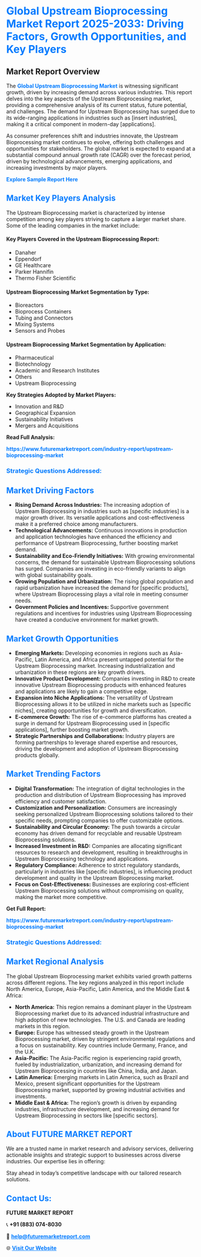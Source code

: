<h1 style="color: #007BFF;">Global Upstream Bioprocessing Market Report 2025-2033: Driving Factors, Growth Opportunities, and Key Players</h1>

<section id="overview">
<h2>Market Report Overview</h2>
<p>The <a href="https://www.futuremarketreport.com/industry-report/upstream-bioprocessing-market" style="color: #007BFF; text-decoration: none;"><strong>Global Upstream Bioprocessing Market</strong></a> is witnessing significant growth, driven by increasing demand across various industries. This report delves into the key aspects of the Upstream Bioprocessing market, providing a comprehensive analysis of its current status, future potential, and challenges. The demand for Upstream Bioprocessing has surged due to its wide-ranging applications in industries such as [insert industries], making it a critical component in modern-day [applications].</p>
<p>As consumer preferences shift and industries innovate, the Upstream Bioprocessing market continues to evolve, offering both challenges and opportunities for stakeholders. The global market is expected to expand at a substantial compound annual growth rate (CAGR) over the forecast period, driven by technological advancements, emerging applications, and increasing investments by major players.</p>
</section>

<section id="overview">
<p><a href="https://www.futuremarketreport.com/request-sample/reportId=120483" style="color: #007BFF; text-decoration: none;"><strong>Explore Sample Report Here</strong></a></p>
</section>

<section id="key-players">
<h2 style="color: #007BFF;">Market Key Players Analysis</h2>
<p>The Upstream Bioprocessing market is characterized by intense competition among key players striving to capture a larger market share. Some of the leading companies in the market include:</p>
<h4>Key Players Covered in the Upstream Bioprocessing Report:</h4>
<ul><li>Danaher</li><li>Eppendorf</li><li>GE Healthcare</li><li>Parker Hannifin</li><li>Thermo Fisher Scientific</li></ul>
<h4>Upstream Bioprocessing Market Segmentation by Type:</h4>
<ul><li>Bioreactors</li><li>Bioprocess Containers</li><li>Tubing and Connectors</li><li>Mixing Systems</li><li>Sensors and Probes</li></ul>

<h4>Upstream Bioprocessing Market Segmentation by Application:</h4>
<ul><li>Pharmaceutical</li><li>Biotechnology</li><li>Academic and Research Institutes</li><li>Others</li><li>Upstream Bioprocessing</li></ul>
<p><strong>Key Strategies Adopted by Market Players:</strong></p>
<ul>
<li>Innovation and R&D</li>
<li>Geographical Expansion</li>
<li>Sustainability Initiatives</li>
<li>Mergers and Acquisitions</li>
</ul>
</section>

<section>
<p><strong>Read Full Analysis: </strong></p><a href="https://www.futuremarketreport.com/industry-report/upstream-bioprocessing-market" style="color: #007BFF; text-decoration: none;"><strong>https://www.futuremarketreport.com/industry-report/upstream-bioprocessing-market</strong></a>
<h3 style="color: #007BFF;">Strategic Questions Addressed:</h3>
</section>

<section id="driving-factors">
<h2 style="color: #007BFF;">Market Driving Factors</h2>
<ul>
<li><strong>Rising Demand Across Industries:</strong> The increasing adoption of Upstream Bioprocessing in industries such as [specific industries] is a major growth driver. Its versatile applications and cost-effectiveness make it a preferred choice among manufacturers.</li>
<li><strong>Technological Advancements:</strong> Continuous innovations in production and application technologies have enhanced the efficiency and performance of Upstream Bioprocessing, further boosting market demand.</li>
<li><strong>Sustainability and Eco-Friendly Initiatives:</strong> With growing environmental concerns, the demand for sustainable Upstream Bioprocessing solutions has surged. Companies are investing in eco-friendly variants to align with global sustainability goals.</li>
<li><strong>Growing Population and Urbanization:</strong> The rising global population and rapid urbanization have increased the demand for [specific products], where Upstream Bioprocessing plays a vital role in meeting consumer needs.</li>
<li><strong>Government Policies and Incentives:</strong> Supportive government regulations and incentives for industries using Upstream Bioprocessing have created a conducive environment for market growth.</li>
</ul>
</section>

<section id="growth-opportunities">
<h2 style="color: #007BFF;">Market Growth Opportunities</h2>
<ul>
<li><strong>Emerging Markets:</strong> Developing economies in regions such as Asia-Pacific, Latin America, and Africa present untapped potential for the Upstream Bioprocessing market. Increasing industrialization and urbanization in these regions are key growth drivers.</li>
<li><strong>Innovative Product Development:</strong> Companies investing in R&D to create innovative Upstream Bioprocessing products with enhanced features and applications are likely to gain a competitive edge.</li>
<li><strong>Expansion into Niche Applications:</strong> The versatility of Upstream Bioprocessing allows it to be utilized in niche markets such as [specific niches], creating opportunities for growth and diversification.</li>
<li><strong>E-commerce Growth:</strong> The rise of e-commerce platforms has created a surge in demand for Upstream Bioprocessing used in [specific applications], further boosting market growth.</li>
<li><strong>Strategic Partnerships and Collaborations:</strong> Industry players are forming partnerships to leverage shared expertise and resources, driving the development and adoption of Upstream Bioprocessing products globally.</li>
</ul>
</section>

<section id="trending-factors">
<h2 style="color: #007BFF;">Market Trending Factors</h2>
<ul>
<li><strong>Digital Transformation:</strong> The integration of digital technologies in the production and distribution of Upstream Bioprocessing has improved efficiency and customer satisfaction.</li>
<li><strong>Customization and Personalization:</strong> Consumers are increasingly seeking personalized Upstream Bioprocessing solutions tailored to their specific needs, prompting companies to offer customizable options.</li>
<li><strong>Sustainability and Circular Economy:</strong> The push towards a circular economy has driven demand for recyclable and reusable Upstream Bioprocessing solutions.</li>
<li><strong>Increased Investment in R&D:</strong> Companies are allocating significant resources to research and development, resulting in breakthroughs in Upstream Bioprocessing technology and applications.</li>
<li><strong>Regulatory Compliance:</strong> Adherence to strict regulatory standards, particularly in industries like [specific industries], is influencing product development and quality in the Upstream Bioprocessing market.</li>
<li><strong>Focus on Cost-Effectiveness:</strong> Businesses are exploring cost-efficient Upstream Bioprocessing solutions without compromising on quality, making the market more competitive.</li>
</ul>
</section>

<section>
<p><strong>Get Full Report: </strong></p><a href="https://www.futuremarketreport.com/industry-report/upstream-bioprocessing-market" style="color: #007BFF; text-decoration: none;"><strong>https://www.futuremarketreport.com/industry-report/upstream-bioprocessing-market</strong></a>
<h3 style="color: #007BFF;">Strategic Questions Addressed:</h3>
</section>


<section id="regional-analysis">
<h2 style="color: #007BFF;">Market Regional Analysis</h2>
<p>The global Upstream Bioprocessing market exhibits varied growth patterns across different regions. The key regions analyzed in this report include North America, Europe, Asia-Pacific, Latin America, and the Middle East & Africa:</p>
<ul>
<li><strong>North America:</strong> This region remains a dominant player in the Upstream Bioprocessing market due to its advanced industrial infrastructure and high adoption of new technologies. The U.S. and Canada are leading markets in this region.</li>
<li><strong>Europe:</strong> Europe has witnessed steady growth in the Upstream Bioprocessing market, driven by stringent environmental regulations and a focus on sustainability. Key countries include Germany, France, and the U.K.</li>
<li><strong>Asia-Pacific:</strong> The Asia-Pacific region is experiencing rapid growth, fueled by industrialization, urbanization, and increasing demand for Upstream Bioprocessing in countries like China, India, and Japan.</li>
<li><strong>Latin America:</strong> Emerging markets in Latin America, such as Brazil and Mexico, present significant opportunities for the Upstream Bioprocessing market, supported by growing industrial activities and investments.</li>
<li><strong>Middle East & Africa:</strong> The region’s growth is driven by expanding industries, infrastructure development, and increasing demand for Upstream Bioprocessing in sectors like [specific sectors].</li>
</ul>
</section>

<footer>
<h2 style="color: #007BFF;">About FUTURE MARKET REPORT</h2>
<p>We are a trusted name in market research and advisory services, delivering actionable insights and strategic support to businesses across diverse industries. Our expertise lies in offering:</p>

<p>Stay ahead in today’s competitive landscape with our tailored research solutions.</p>

<h2 style="color: #007BFF;">Contact Us:</h2>
<p><strong>FUTURE MARKET REPORT</strong></p>
<p>📞 <strong>+91 (883) 074-8030</strong></p>
<p>📧 <strong><a href="mailto:help@futuremarketreport.com" style="color: #007BFF;">help@futuremarketreport.com</a></strong></p>
<p>🌐 <strong><a href="https://www.futuremarketreport.com/" style="color: #007BFF;">Visit Our Website</a></strong></p>
</footer>
